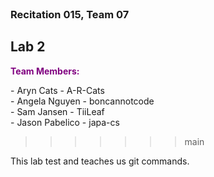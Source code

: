 <h3 style="margin: 0px 0px 0px 0px;">Recitation 015, Team 07</h3>

## Lab 2

<p style="color:purple; font-weight: bold;">Team Members:</p> 
 - Aryn Cats - A-R-Cats <br>
 - Angela Nguyen - boncannotcode <br>
 - Sam Jansen - TiiLeaf <br>
 - Jason Pabelico - japa-cs <br>
 
>>>>>>> main

This lab test and teaches us git commands.
